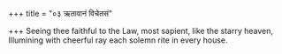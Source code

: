 +++
title = "०३ ऋतावानं विचेतसं"

+++
Seeing thee faithful to the Law, most sapient, like the starry heaven,  
     Illumining with cheerful ray each solemn rite in every house.